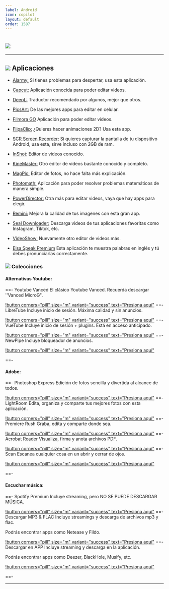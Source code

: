 ```yaml
---
label: Android
icon: copilot
layout: default
order: 1587
---
```



# ![](https://i.postimg.cc/qRMJPGNN/banner-items-lcdh-5.png)


---


## ![](https://i.postimg.cc/fyHqs50r/Proyecto-nuevo-2.png) Aplicaciones

- [Alarmy:](https://drive.google.com/file/d/1AkO5XdAUZaICNDdJG-ybEwzQlCSEd_Il/view?usp=drivesdk)
Si tienes problemas para despertar, usa esta aplicación.


- [Capcut:](https://androeed.es/files/capcut.html)
Aplicación conocida para poder editar videos.


- [DeepL:](https://play.google.com/store/apps/details?id=com.deepl.mobiletranslator)
Traductor recomendado por algunos, mejor que otros.


- [PicsArt:](https://modyolo.com/picsart-studio-1.html)
De las mejores apps para editar en celular.


- [Filmora GO](https://modyolo.com/filmorago.html)
Aplicación para poder editar videos.


- [FlipaClip:](https://modyolo.com/flipaclip.html)
¿Quieres hacer animaciones 2D? Usa esta app.


- [SCR Screen Recorder:](https://www.mediafire.com/file/x7k8kjd0toeh1ly/SCR+MOD_by+AndroidFaster.apk)
Si quieres capturar la pantalla de tu dispositivo Android, usa esta, sirve incluso con 2GB de ram.


- [InShot:](https://modyolo.com/inshot.html)
Editor de videos conocido.


- [KineMaster:](https://modyolo.com/kinemaster-pro.html)
Otro editor de videos bastante conocido y completo.


- [MagPic:](https://modyolo.com/magpic-photo-editor.html)
Editor de fotos, no hace falta más explicación.


- [Photomath:](https://modyolo.com/photomath-microblink.html)
Aplicación para poder resolver problemas matemáticos de manera simple.


- [PowerDirector:](https://modyolo.com/powerdirector.html)
Otra más para editar videos, vaya que hay apps para elegir.


- [Remini:](https://modyolo.com/remini.html)
Mejora la calidad de tus imagenes con esta gran app.


- [Seal Downloader:](https://www.mediafire.com/file/r5rbpjkquo8ymqu/com.junkfood.seal_10914.apk/file)
Descarga videos de tus aplicaciones favoritas como Instagram, Tiktok, etc.


- [VideoShow:](https://modyolo.com/videoshow-pro.html)
Nuevamente otro editor de videos más.


- [Elsa Speak Premium](https://modyolo.com/elsa-speak.html)
Esta aplicación te muestra palabras en inglés y tú debes pronunciarlas correctamente.


### ![](https://i.postimg.cc/s2DT9mVX/Proyecto-nuevo-5.png) Colecciones


#### Alternativas Youtube:


==- Youtube Vanced
El clásico Youtube Vanced. Recuerda descargar ''Vanced MicroG''.

[!button corners="pill" size="m" variant="success" text="Presiona aquí"](https://revanced-apks.pages.dev/)
==- LibreTube
Incluye inicio de sesión. Máxima calidad y sin anuncios.

[!button corners="pill" size="m" variant="success" text="Presiona aquí"](https://libretube.dev/)
==- VueTube
Incluye inicio de sesión + plugins. Está en acceso anticipado.

[!button corners="pill" size="m" variant="success" text="Presiona aquí"](https://vuetube.app/)
==- NewPipe
Incluye bloqueador de anuncios.

[!button corners="pill" size="m" variant="success" text="Presiona aquí"](https://apt.izzysoft.de/fdroid/index/apk/org.polymorphicshade.newpipe)

==-


#### Adobe:

==- Photoshop Express
Edición de fotos sencilla y divertida al alcance de todos.

[!button corners="pill" size="m" variant="success" text="Presiona aquí"](https://modyolo.com/photoshop-express-photo-editor.html)
==- LightRoom
Edita, organiza y comparte tus mejores fotos con esta aplicación.

[!button corners="pill" size="m" variant="success" text="Presiona aquí"](https://modyolo.com/adobe-lightroom.html)
==- Premiere Rush
Graba, edita y comparte donde sea.

[!button corners="pill" size="m" variant="success" text="Presiona aquí"](https://modyolo.com/adobe-premiere-rush.html)
==- Acrobat Reader
Visualiza, firma y anota archivos PDF.

[!button corners="pill" size="m" variant="success" text="Presiona aquí"](https://modyolo.com/adobe-reader.html)
==- Scan
Escanea cualquier cosa en un abrir y cerrar de ojos.

[!button corners="pill" size="m" variant="success" text="Presiona aquí"](https://modyolo.com/adobe-scan-pdf-scanner-ocr.html)

==-


#### Escuchar música:

==- Spotify Premium
Incluye streaming, pero NO SE PUEDE DESCARGAR MÚSICA.

[!button corners="pill" size="m" variant="success" text="Presiona aquí"](https://noiroom.tech/Tutoriales/spotify-premium#para-android)
==- Descargar MP3 & FLAC
Incluye streamings y descarga de archivos mp3 y flac.

Podrás encontrar apps como Netease y Fildo.

[!button corners="pill" size="m" variant="success" text="Presiona aquí"](https://noiroom.tech/Moviles/m-musica#streaming-descarga-mp3-flac)
==- Descargar en APP
Incluye streaming y descarga en la aplicación.

Podrás encontrar apps como Deezer, BlackHole, Musify, etc.

[!button corners="pill" size="m" variant="success" text="Presiona aquí"](https://noiroom.tech/Moviles/m-musica#streaming-descaga-inapp)

==-


---



